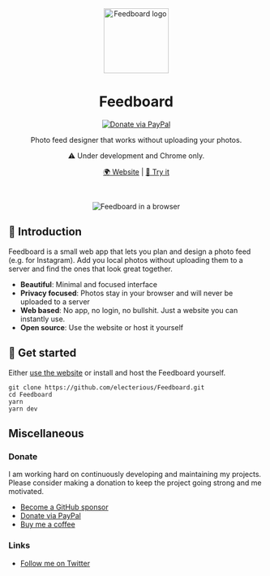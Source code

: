 <div align="center">

<img src="https://s.electerious.com/images/feedboard/icon.png" title="Feedboard" alt="Feedboard logo" width="128">

# Feedboard

[![Donate via PayPal](https://img.shields.io/badge/paypal-donate-009cde.svg)](https://www.paypal.com/cgi-bin/webscr?cmd=_s-xclick&hosted_button_id=CYKBESW577YWE)

Photo feed designer that works without uploading your photos.

⚠️ Under development and Chrome only.

[🌍 Website](https://feedboard.vercel.app) | [🔮 Try it](https://feedboard.vercel.app)

<br/>

![Feedboard in a browser](https://s.electerious.com/images/feedboard/readme.png)

</div>

## 👋 Introduction

Feedboard is a small web app that lets you plan and design a photo feed (e.g. for Instagram). Add you local photos without uploading them to a server and find the ones that look great together.

- **Beautiful**: Minimal and focused interface
- **Privacy focused**: Photos stay in your browser and will never be uploaded to a server
- **Web based**: No app, no login, no bullshit. Just a website you can instantly use.
- **Open source**: Use the website or host it yourself

## 🚀 Get started

Either [use the website](https://feedboard.vercel.app) or install and host the Feedboard yourself.

```
git clone https://github.com/electerious/Feedboard.git
cd Feedboard
yarn
yarn dev
```

## Miscellaneous

### Donate

I am working hard on continuously developing and maintaining my projects. Please consider making a donation to keep the project going strong and me motivated.

- [Become a GitHub sponsor](https://github.com/sponsors/electerious)
- [Donate via PayPal](https://paypal.me/electerious)
- [Buy me a coffee](https://www.buymeacoffee.com/electerious)

### Links

- [Follow me on Twitter](https://twitter.com/electerious)